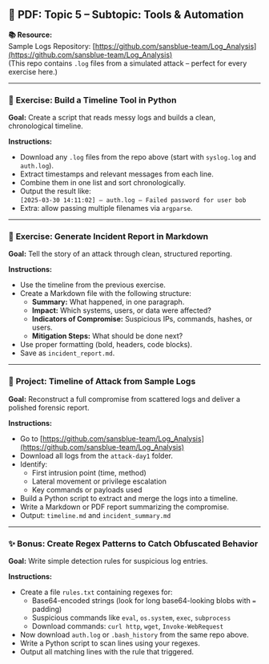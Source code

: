 ## 📄 PDF: Topic 5 – Subtopic: Tools & Automation  
**📚 Resource:**  
Sample Logs Repository: [https://github.com/sansblue-team/Log_Analysis](https://github.com/sansblue-team/Log_Analysis)  
(This repo contains `.log` files from a simulated attack – perfect for every exercise here.)

---

### 🔹 **Exercise: Build a Timeline Tool in Python**  
**Goal:** Create a script that reads messy logs and builds a clean, chronological timeline.  

**Instructions:**  
- Download any `.log` files from the repo above (start with `syslog.log` and `auth.log`).  
- Extract timestamps and relevant messages from each line.  
- Combine them in one list and sort chronologically.  
- Output the result like:  
  `[2025-03-30 14:11:02] – auth.log – Failed password for user bob`  
- Extra: allow passing multiple filenames via `argparse`.

---

### 🔹 **Exercise: Generate Incident Report in Markdown**  
**Goal:** Tell the story of an attack through clean, structured reporting.  

**Instructions:**  
- Use the timeline from the previous exercise.  
- Create a Markdown file with the following structure:  
  - **Summary:** What happened, in one paragraph.  
  - **Impact:** Which systems, users, or data were affected?  
  - **Indicators of Compromise:** Suspicious IPs, commands, hashes, or users.  
  - **Mitigation Steps:** What should be done next?  
- Use proper formatting (bold, headers, code blocks).  
- Save as `incident_report.md`.

---

### 🔖 **Project: Timeline of Attack from Sample Logs**  
**Goal:** Reconstruct a full compromise from scattered logs and deliver a polished forensic report.  

**Instructions:**  
- Go to [https://github.com/sansblue-team/Log_Analysis](https://github.com/sansblue-team/Log_Analysis)  
- Download all logs from the `attack-day1` folder.  
- Identify:
  - First intrusion point (time, method)  
  - Lateral movement or privilege escalation  
  - Key commands or payloads used  
- Build a Python script to extract and merge the logs into a timeline.  
- Write a Markdown or PDF report summarizing the compromise.  
- Output: `timeline.md` and `incident_summary.md`

---

### ✨ **Bonus: Create Regex Patterns to Catch Obfuscated Behavior**  
**Goal:** Write simple detection rules for suspicious log entries.  

**Instructions:**  
- Create a file `rules.txt` containing regexes for:  
  - Base64-encoded strings (look for long base64-looking blobs with `=` padding)  
  - Suspicious commands like `eval`, `os.system`, `exec`, `subprocess`  
  - Download commands: `curl http`, `wget`, `Invoke-WebRequest`  
- Now download `auth.log` or `.bash_history` from the same repo above.  
- Write a Python script to scan lines using your regexes.  
- Output all matching lines with the rule that triggered.
